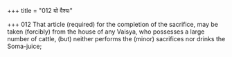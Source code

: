 +++
title = "012 यो वैश्यः"

+++
012	That article (required) for the completion of the sacrifice, may be taken (forcibly) from the house of any Vaisya, who possesses a large number of cattle, (but) neither performs the (minor) sacrifices nor drinks the Soma-juice;